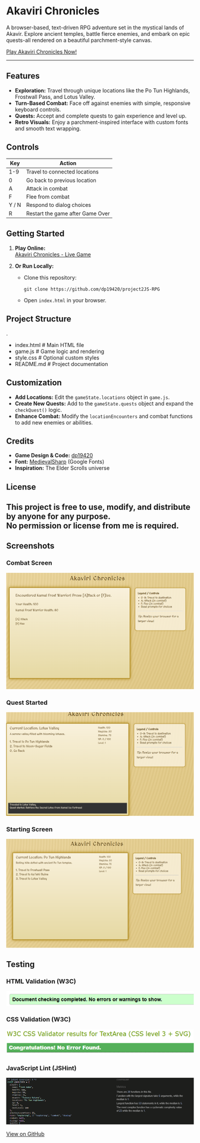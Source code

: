 # Akaviri Chronicles

A browser-based, text-driven RPG adventure set in the mystical lands of Akavir. Explore ancient temples, battle fierce enemies, and embark on epic quests-all rendered on a beautiful parchment-style canvas.

[Play Akaviri Chronicles Now!](https://dp19420.github.io/project2JS-RPG/)

---

## Features

- **Exploration:** Travel through unique locations like the Po Tun Highlands, Frostwall Pass, and Lotus Valley.
- **Turn-Based Combat:** Face off against enemies with simple, responsive keyboard controls.
- **Quests:** Accept and complete quests to gain experience and level up.
- **Retro Visuals:** Enjoy a parchment-inspired interface with custom fonts and smooth text wrapping.

## Controls

| Key         | Action                                |
|-------------|---------------------------------------|
| 1-9         | Travel to connected locations         |
| 0           | Go back to previous location          |
| A           | Attack in combat                     |
| F           | Flee from combat                     |
| Y / N       | Respond to dialog choices            |
| R           | Restart the game after Game Over     |

## Getting Started

1. **Play Online:**  
   [Akaviri Chronicles - Live Game](https://dp19420.github.io/project2JS-RPG/)

2. **Or Run Locally:**
   - Clone this repository:
     ```
     git clone https://github.com/dp19420/project2JS-RPG
     ```
   - Open `index.html` in your browser.

## Project Structure

.
 - index.html # Main HTML file
 - game.js # Game logic and rendering
 - style.css # Optional custom styles
 - README.md # Project documentation

 ## Customization

- **Add Locations:** Edit the `gameState.locations` object in `game.js`.
- **Create New Quests:** Add to the `gameState.quests` object and expand the `checkQuest()` logic.
- **Enhance Combat:** Modify the `locationEncounters` and combat functions to add new enemies or abilities.

## Credits

- **Game Design & Code:** [dp19420](https://github.com/dp19420)
- **Font:** [MedievalSharp](https://fonts.google.com/specimen/MedievalSharp) (Google Fonts)
- **Inspiration:** The Elder Scrolls universe

## License

This project is free to use, modify, and distribute by anyone for any purpose.  
No permission or license from me is required.
---

## Screenshots

### Combat Screen
![Combat Screen](assets/images/combat.png "Combat Screen")

### Quest Started
![Quest Started](assets/images/quest%20started.png "Quest Started")

### Starting Screen
![Starting Screen](assets/images/Starting%20screen.png "Starting Screen")

## Testing

### HTML Validation (W3C)
![HTML Validator](assets/images/html%20validator.png "HTML Validator (W3C)")

### CSS Validation (W3C)
![CSS Validator](assets/images/css%20validator.png "CSS Validator (W3C)")

### JavaScript Lint (JSHint)
![JS Test JSHint](assets/images/JS%20test%20jshint.png "JS Test JSHint")


[View on GitHub](https://github.com/dp19420/project2JS-RPG)